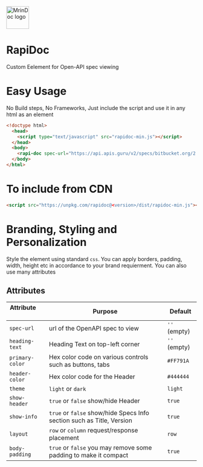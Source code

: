 <img alt="MrinDoc logo" src="https://github.com/mrin9/OpenAPI-Viewer/blob/master/public/images/leaves_logo1.svg" width="60px" />

# RapiDoc
Custom Eelement for Open-API spec viewing

# Easy Usage
No Build steps, No Frameworks, Just include the script and use it in any html as an element
```html
<!doctype html>
  <head>
    <script type="text/javascript" src="rapidoc-min.js"></script>
  </head>
  <body>
    <rapi-doc spec-url="https://api.apis.guru/v2/specs/bitbucket.org/2.0/swagger.json" ></rapi-doc>
  </body>  
</html>
```

# To include from CDN
```html
<script src="https://unpkg.com/rapidoc@<version>/dist/rapidoc-min.js"></script>
```
# Branding, Styling and Personalization
Style the element using standard `css`. You can apply borders, padding, width, height etc in accordance to your brand requierment. You can also use many attributes 




## Attributes
| Attribute  &nbsp; &nbsp; &nbsp; &nbsp; &nbsp;| Purpose                     | Default      |
| -------------   |----------------------------------------------------------|------        |
| `spec-url`      | url of the OpenAPI spec to view                          | `''` (empty) |
| `heading-text`  | Heading Text on top-left corner                          | `''` (empty) |
| `primary-color` | Hex color code on various controls such as buttons, tabs | `#FF791A`    |
| `header-color`  | Hex color code for the Header                            | `#444444`    |
| `theme`         | `light` or `dark`                                        | `light`      |
| `show-header`   | `true` or `false` show/hide Header                       | `true`       |
| `show-info`     | `true` or `false` show/hide Specs Info section such as Title, Version | `true`|
| `layout`        | `row` or `column` request/response placement             | `row`      |
| `body-padding`  | `true` or `false` you may remove some padding to make it compact | `true`      |

